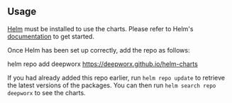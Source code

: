 ## Usage

[Helm](https://helm.sh) must be installed to use the charts.  Please refer to
Helm's [documentation](https://helm.sh/docs) to get started.

Once Helm has been set up correctly, add the repo as follows:

  helm repo add deepworx https://deepworx.github.io/helm-charts

If you had already added this repo earlier, run `helm repo update` to retrieve
the latest versions of the packages.  You can then run `helm search repo
deepworx` to see the charts.

